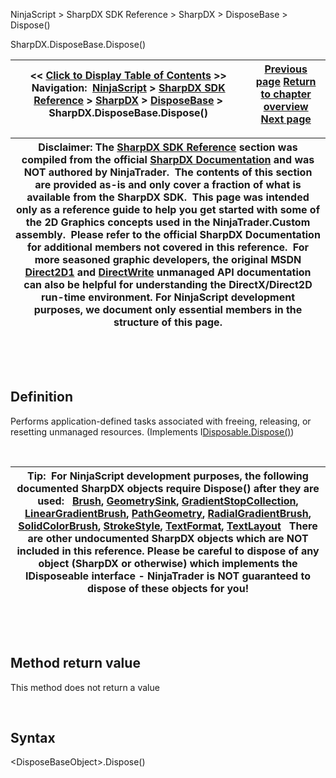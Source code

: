 ﻿


NinjaScript \> SharpDX SDK Reference \> SharpDX \> DisposeBase \> Dispose()






















SharpDX.DisposeBase.Dispose()







| \<\< [Click to Display Table of Contents](sharpdx_disposebase_dispose.md) \>\> **Navigation:**     [NinjaScript](ninjascript-1.md) \> [SharpDX SDK Reference](sharpdx_sdk_reference-1.md) \> [SharpDX](sharpdx-1.md) \> [DisposeBase](sharpdx_disposebase-1.md) \> SharpDX.DisposeBase.Dispose() | [Previous page](sharpdx_disposebase-1.md) [Return to chapter overview](sharpdx_disposebase-1.md) [Next page](sharpdx_disposebase_isdisposed-1.md) |
| --- | --- |













| Disclaimer: The [SharpDX SDK Reference](sharpdx_sdk_reference-1.md) section was compiled from the official [SharpDX Documentation](http://sharpdx.org/) and was NOT authored by NinjaTrader.  The contents of this section are provided as\-is and only cover a fraction of what is available from the SharpDX SDK.  This page was intended only as a reference guide to help you get started with some of the 2D Graphics concepts used in the NinjaTrader.Custom assembly.  Please refer to the official SharpDX Documentation for additional members not covered in this reference.  For more seasoned graphic developers, the original MSDN [Direct2D1](https://msdn.microsoft.com/en-us/library/windows/desktop/dd370990.aspx) and [DirectWrite](https://msdn.microsoft.com/en-us/library/windows/desktop/dd368038.aspx) unmanaged API documentation can also be helpful for understanding the DirectX/Direct2D run\-time environment. For NinjaScript development purposes, we document only essential members in the structure of this page. |
| --- |



 


 


## Definition


Performs application\-defined tasks associated with freeing, releasing, or resetting unmanaged resources. (Implements I[Disposable.Dispose()](https://msdn.microsoft.com/en-us/library/es4s3w1d))


 




| Tip:  For NinjaScript development purposes, the following documented SharpDX objects require Dispose() after they are used:    [Brush](sharpdx_direct2d1_brush-1.md), [GeometrySink](sharpdx_direct2d1_geometrysink-1.md), [GradientStopCollection](sharpdx_direct2d1_gradientstopcollection-1.md), [LinearGradientBrush](sharpdx_direct2d1_lineargradientbrush-1.md), [PathGeometry](sharpdx_direct2d1_pathgeometry-1.md), [RadialGradientBrush](sharpdx_direct2d1_radialgradientbrush-1.md), [SolidColorBrush](sharpdx_direct2d1_solidcolorbrush-1.md), [StrokeStyle](sharpdx_direct2d1_strokestyle-1.md), [TextFormat](sharpdx_directwrite_textformat-1.md), [TextLayout](sharpdx_directwrite_textlayout-1.md)   There are other undocumented SharpDX objects which are NOT included in this reference. Please be careful to dispose of any object (SharpDX or otherwise) which implements the IDisposeable interface \- NinjaTrader is NOT guaranteed to dispose of these objects for you! |
| --- |



 


 


## Method return value


This method does not return a value


 


## Syntax


\<DisposeBaseObject\>.Dispose()


 








